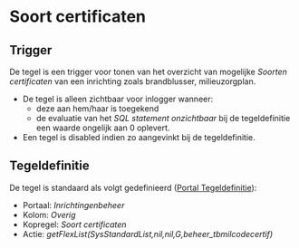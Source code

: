 # Soort certificaten

## Trigger

De tegel is een trigger voor tonen van het overzicht van mogelijke *Soorten certificaten* van een inrichting zoals brandblusser, milieuzorgplan.

* De tegel is alleen zichtbaar voor inlogger wanneer:
  * deze aan hem/haar is toegekend
  * de evaluatie van het *SQL statement onzichtbaar* bij de tegeldefinitie een waarde ongelijk aan 0 oplevert.
* Een tegel is disabled indien zo aangevinkt bij de tegeldefinitie.

## Tegeldefinitie

De tegel is standaard als volgt gedefinieerd ([Portal Tegeldefinitie](/instellen_inrichten/portaldefinitie/portal_tegel.md)):

* Portaal: *Inrichtingenbeheer*
* Kolom: *Overig*
* Kopregel: *Soort certificaten*
* Actie: *getFlexList(SysStandardList,nil,nil,G,beheer_tbmilcodecertif)*

